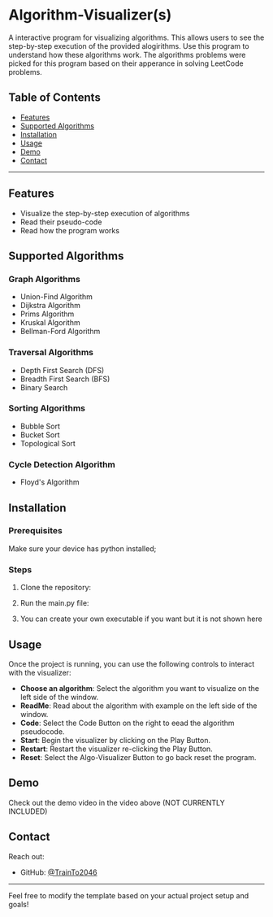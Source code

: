 # Algorithm-Visualizer(s)
A interactive program for visualizing algorithms. This allows users to see the step-by-step execution of the provided alogirithms. Use this program to understand how these algorithms work.
The algorithms problems were picked for this program based on their apperance in solving LeetCode problems.

## Table of Contents
- [Features](#features)
- [Supported Algorithms](#supported-algorithms)
- [Installation](#installation)
- [Usage](#usage)
- [Demo](#demo)
- [Contact](#contact)

---

## Features
- Visualize the step-by-step execution of algorithms
- Read their pseudo-code
- Read how the program works

## Supported Algorithms

### Graph Algorithms
- Union-Find Algorithm
- Dijkstra Algorithm
- Prims Algorithm
- Kruskal Algorithm
- Bellman-Ford Algorithm

### Traversal Algorithms
- Depth First Search (DFS)
- Breadth First Search (BFS)
- Binary Search

### Sorting Algorithms
- Bubble Sort
- Bucket Sort
- Topological Sort

### Cycle Detection Algorithm
- Floyd's Algorithm

## Installation

### Prerequisites
Make sure your device has python installed;

### Steps

1. Clone the repository:

2. Run the main.py file:

3. You can create your own executable if you want but it is not shown here

## Usage
Once the project is running, you can use the following controls to interact with the visualizer:
- **Choose an algorithm**: Select the algorithm you want to visualize on the left side of the window.
- **ReadMe**: Read about the algorithm with example on the left side of the window.
- **Code**: Select the Code Button on the right to eead the algorithm pseudocode.
- **Start**: Begin the visualizer by clicking on the Play Button.
- **Restart**: Restart the visualizer re-clicking the Play Button.
- **Reset**: Select the Algo-Visualizer Button to go back reset the program.

## Demo
Check out the demo video in the video above (NOT CURRENTLY INCLUDED)

## Contact
Reach out:
- GitHub: [@TrainTo2046](https://github.com/TrainTo2046)

---
Feel free to modify the template based on your actual project setup and goals!